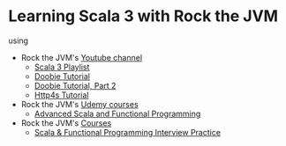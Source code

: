 # Learning Scala 3 with Rock the JVM

using

- Rock the JVM's [Youtube channel](https://www.youtube.com/channel/UCRS4DvO9X7qaqVYUW2_dwOw)
  - [Scala 3 Playlist](https://www.youtube.com/watch?v=orTmm6OMaLw&list=PLmtsMNDRU0BwsVUbhsH2HMqDMPNhQ0HPc)
  - [Doobie Tutorial](https://www.youtube.com/watch?v=SvFL7c6F9xI)
  - [Doobie Tutorial, Part 2](https://www.youtube.com/watch?v=9xgOQh-Ppao)
  - [Http4s Tutorial](https://www.youtube.com/watch?v=v_gv6LsWdT0)
- Rock the JVM's [Udemy courses](https://www.udemy.com/user/daniel-ciocirlan/)
  - [Advanced Scala and Functional Programming](https://www.udemy.com/course/advanced-scala)
- Rock the JVM's [Courses](https://www.rockthejvm.com/courses)
  - [Scala & Functional Programming Interview Practice](https://rockthejvm.com/p/scala-functional-programming-interview-practice)

